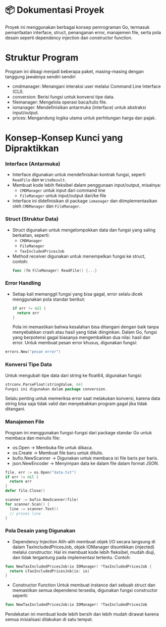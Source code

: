 # 📦 Dokumentasi Proyek

Proyek ini menggunakan berbagai konsep pemrograman Go, termasuk pemanfaatan interface, struct, penanganan error, manajemen file, serta pola desain seperti dependency injection dan constructor function.

# Struktur Program

Program ini dibagi menjadi beberapa paket, masing-masing dengan tanggung jawabnya sendiri sendiri

- cmdmanager: Menangani interaksi user melalui Command Line Interface (CLI).
- conversion: Berisi fungsi untuk konversi tipe data.
- filemanager: Mengelola operasi baca/tulis file.
- iomanager: Mendefinisikan antarmuka (interface) untuk abstraksi input/output.
- prices: Mengandung logika utama untuk perhitungan harga dan pajak.

# Konsep-Konsep Kunci yang Dipraktikkan

### Interface (Antarmuka)

- Interface digunakan untuk mendefinisikan kontrak fungsi, seperti `ReadFile` dan `WriteResult`.
- Membuat kode lebih fleksibel dalam penggunaan input/output, misalnya:
  - `CMDManager` untuk input dari command line
  - `FileManager` untuk input/output dari/ke file
- Interface ini didefinisikan di package `iomanager` dan diimplementasikan oleh `CMDManager` dan `FileManager`.

### Struct (Struktur Data)

- Struct digunakan untuk mengelompokkan data dan fungsi yang saling berkaitan, seperti:
  - `CMDManager`
  - `FileManager`
  - `TaxIncludedPricesJob`
- Method receiver digunakan untuk menempelkan fungsi ke struct, contoh:
  ```go
  func (fm FileManager) ReadFile() {...}
  ```

### Error Handling

- Setiap kali memanggil fungsi yang bisa gagal, error selalu dicek menggunakan pola standar berikut:
  ```go
  if err != nil {
    return err
  }
  ```
  Pola ini memastikan bahwa kesalahan bisa ditangani dengan baik tanpa menyebabkan crash atau hasil yang tidak diinginkan. Dalam Go, fungsi yang berpotensi gagal biasanya mengembalikan dua nilai: hasil dan error.
  Untuk membuat pesan error khusus, digunakan fungsi:

```go
errors.New("pesan error")
```

### Konversi Tipe Data

Untuk mengubah tipe data dari string ke float64, digunakan fungsi:

```go
strconv.ParseFloat(stringValue, 64)
Fungsi ini digunakan dalam package conversion.
```

Selalu penting untuk memeriksa error saat melakukan konversi, karena data string bisa saja tidak valid dan menyebabkan program gagal jika tidak ditangani.

### Manajemen File

Program ini menggunakan fungsi-fungsi dari package standar Go untuk membaca dan menulis file:

- os.Open → Membuka file untuk dibaca.
- os.Create → Membuat file baru untuk ditulis.
- bufio.NewScanner → Digunakan untuk membaca isi file baris per baris.
- json.NewEncoder → Menyimpan data ke dalam file dalam format JSON.

```go
file, err := os.Open("data.txt")
if err != nil {
  return err
}
defer file.Close()

scanner := bufio.NewScanner(file)
for scanner.Scan() {
  line := scanner.Text()
  // proses line
}
```

### Pola Desain yang Digunakan

- Dependency Injection
  Alih-alih membuat objek I/O secara langsung di dalam TaxIncludedPricesJob, objek IOManager disuntikkan (injected) melalui constructor. Hal ini membuat kode lebih fleksibel, mudah diuji, dan tidak tergantung pada implementasi tertentu. Contoh:

```go
func NewTaxIncludedPricesJob(io IOManager) *TaxIncludedPricesJob {
  return &TaxIncludedPricesJob{io: io}
}
```

- Constructor Function
  Untuk membuat instance dari sebuah struct dan memastikan semua dependensi tersedia, digunakan fungsi constructor seperti:
```go
func NewTaxIncludedPricesJob(io IOManager) *TaxIncludedPricesJob
```
Pendekatan ini membuat kode lebih bersih dan lebih mudah dirawat karena semua inisialisasi dilakukan di satu tempat.
